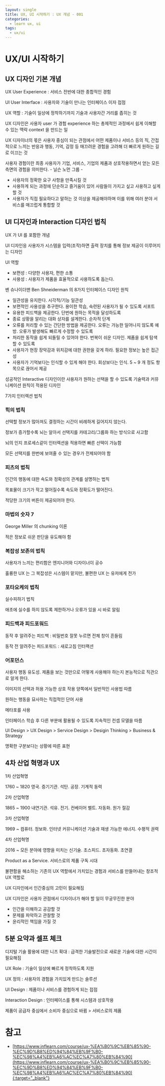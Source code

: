 ```yaml
---
layout: single
title: UX, UI 시작하기 : UX 개념 - 001
categories: 
  - learn ux, ui
tags: 
  - ux/ui
---
```


# UX/UI 시작하기

## UX 디자인 기본 개념

UX User Experience : 서비스 전반에 대한 종합적인 경험

UI User Interface : 사용자와 기술이 만나는 인터페이스 이자 접점

UX 역할 : 기술이 일상에 정착하기까지 기술과 사용자간 거리를 좁히는 것

UX 디자인은 사용자 user 가 경험 experience 하는 총제적인 과정에서 쉽게 이해할 수 있는 맥락 context 을 만드는 일

UX 디자이너의 몫은 사용자 중심이 되는 관점에서 어떤 제품이나 서비스 등의 직, 간접적으로 느끼는 반응과 행동, 기억, 감정 등 매끄려운 경험을 고려해 더 빠르게 원하는 길로 이끄는 것

사용자 경험이란 최종 사용자가 기업, 서비스, 기업의 제품과 상호작용하면서 얻는 모든 측면의 경험을 의미한다. - 닐슨 노먼 그룹 -

- 사용자의 정확한 요구 사항을 만족시킬 것
- 사용하게 되는 과정에 단순하고 즐거움이 있어 사람들이 가지고 싶고 사용하고 싶게 할 것
- 사용자가 직접 필요하다고 말하는 것 이상을 제공해야하며 이를 위해 여러 분야 서비스를 매끄럽게 통합할 것

## UI 디자인과 Interaction 디자인 법칙

UX 가 UI 를 포함한 개념

UI 디자인응 사용자가 시스템을 입력(조작)하면 출력 장치를 통해 정보 제공이 이루어지는 디자인

UI 역할

- 보편성 : 다양한 사용자, 편한 소통
- 사용성 : 사용자가 제품을 효율적으로 사용하도록 돕는다.

벤 슈나이더맨 Ben Shneiderman 의 8가지 인터페이스 디자인 원칙

- 일관성을 유지한다. 시각적/기능 일관성
- 보편적인 사용성을 추구한다. 용이한 학습, 숙련된 사용자가 될 수 있도록 서포트
- 유용한 피드백을 제공한다. 단번에 원하는 목적을 달성하도록
- 종료 상황을 알리는 대화 상자를 설계한다. 순차적 단계
- 오류를 처리할 수 있는 간단한 방법을 제공한다. 오류는 가능한 일어나지 않도록 예방. 오류가 발생해도 빠르게 수정할 수 있도록
- 처리한 동작을 쉽게 되돌릴 수 있어야 한다. 번복이 쉬운 디자인. 제품을 쉽게 탐색할 수 있도록
- 사용자가 현장 장악감과 위치감에 대한 권한을 갖게 하라. 필요한 정보는 높은 접근성
- 사용자가 기억보다는 인식할 수 있게 해야 한다. 회상보다는 인식. 5 ~ 9 개 정도 항목으로 끊어서 제공

성공적인 Interactive 디자인이란 사용자가 원하는 선택을 할 수 있도록 기술력과 커뮤니케이션 원칙이 적용된 디자인

7가지 인터렉션 법칙

### 힉의 법칙

선택할 정보가 많아져도 결정하는 시간이 비례하게 길어지지 않는다.

정보가 증가할수록 뇌는 알아서 선택지를 카테고리/그룹화 하는 방식으로 사고함

뇌의 인지 프로세스같이 인터렉션을 적용하면 빠른 선택이 가능함

모든 선택지를 한번에 보여줄 수 있는 경우가 전제되어야 함

### 피츠의 법칙

인간의 행동에 대한 속도와 정확성의 관계를 설명하는 법칙

목표물이 크기가 작고 멀어질수록 속도와 정확도가 떨어진다.

적당한 크기의 버튼이 제공되어야 한다.

### 마법의 숫자 7

George Miller 의 chunking 이론

적은 정보로 쉬운 판단을 유도해야 함

### 복잡성 보존의 법칙

사용자가 느끼는 편리함은 엔지니어와 디자이너이 공수

훌륭한 UX 는 그 복잡성은 시스템이 맡지만, 불편한 UX 는 유저에게 전가

### 포타요케의 법칙

실수피하기 법칙

애초에 실수를 하지 않도록 제한하거나 오류가 있을 시 바로 알림

### 피드백과 피드포워드

동작 후 알려주는 피드백 : 비밀번호 잘못 누르면 전체 창이 흔들림

동작 전 알려주는 피드포워드 : 새로고침 인터랙션

### 어포던스

사용자 행동 유도성. 제품을 보는 것만으로 어떻게 사용해야 하는지 본능적으로 직관으로 알게 한다.

이미지의 선택과 허용 가능한 상호 작용 양쪽에서 일반적인 사용법 따름

원하는 행동을 묘사하는 직접적인 단어 사용

메타포를 사용

인터페이스 학습 후 다른 부분에 활용될 수 있도록 지속적인 컨셉 모델을 따름

UI Design > UX Design > Service Design > Desigin Thinking > Business & Strategy

명확한 구분보다는 상황에 따른 표현

## 4차 산업 혁명과 UX

1차 산업혁명

1760 ~ 1820 영국. 증기기관. 석탄. 공장. 기계적 동력

2차 산업혁명

1865 ~ 1900 내연기관. 석유. 전기. 컨베이어 벨트. 자동화. 원가 절감

3차 산업혁명

1969 ~ 컴퓨터. 정보화. 인터넷 커뮤니케이션 기술과 재생 가능한 에너지. 수평적 권력

4차 산업혁명

2016 ~ 모든 분야에 영향을 미치는 신기술. 초스피드. 초자동화. 초연결

Product as a Service. 서비스로의 제품 구독 시대

불편함을 해소하는 기존의 UX 역할에서 가치있는 경험과 서비스를 만들어내는 창조적 UX 역할로

UX 디자인에서 인간중심의 고민이 필요해짐

UX 디자인은 사용자 관점에서 디자이너가 해야 할 일이 무궁무진한 분야

- 인간을 이해하고 공감할 것
- 문제를 파악하고 관찰할 것
- 윤리적인 책임을 가질 것

## 5분 요약과 셀프 체크

디지털 기술 활용에 대한 니즈 확대 : 급격한 기술발전으로 새로운 기술에 대한 시간이 필요해짐

UX Role : 기술이 일상에 빠르게 정착하도록 지원

UX 정의 : 사용자의 경험을 가치있게 만드는 솔루션

UI Design : 제품이나 서비스를 경험하게 되는 접점

Interaction Design : 인터페이스를 통해 시스템과 상호작용

제품이 공급자 중심에서 소비자 중심으로 바뀜 > 서비스로의 제품

# 참고

- [https://www.inflearn.com/course/ux-%EA%B0%9C%EB%85%90-%EC%9D%B8%ED%94%84%EB%9F%B0-%EC%98%A4%EB%A6%AC%EC%A7%80%EB%84%90](https://www.inflearn.com/course/ux-%EA%B0%9C%EB%85%90-%EC%9D%B8%ED%94%84%EB%9F%B0-%EC%98%A4%EB%A6%AC%EC%A7%80%EB%84%90){:target="_blank"}